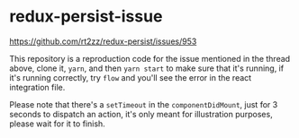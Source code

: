 # redux-persist-issue
https://github.com/rt2zz/redux-persist/issues/953

This repository is a reproduction code for the issue mentioned in the thread above, clone it, `yarn`, and then `yarn start` to make sure that it's running, if it's running correctly, try `flow` and you'll see the error in the react integration file.

Please note that there's a `setTimeout` in the `componentDidMount`, just for 3 seconds to dispatch an action, it's only meant for illustration purposes, please wait for it to finish.
